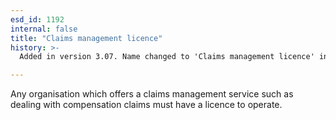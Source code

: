 ```yaml
---
esd_id: 1192
internal: false
title: "Claims management licence"
history: >-
  Added in version 3.07. Name changed to 'Claims management licence' in version 4.00.

---
```


Any organisation which offers a claims management service such as dealing with compensation claims must have a licence to operate.

